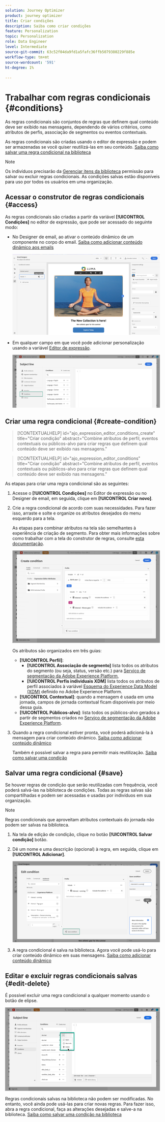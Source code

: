 ```yaml
---
solution: Journey Optimizer
product: journey optimizer
title: Criar condições
description: Saiba como criar condições
feature: Personalization
topic: Personalization
role: Data Engineer
level: Intermediate
source-git-commit: 63c52f04da9fd1a5fafc36ffb5079380229f885e
workflow-type: tm+mt
source-wordcount: '591'
ht-degree: 1%

---
```



# Trabalhar com regras condicionais {#conditions}

As regras condicionais são conjuntos de regras que definem qual conteúdo deve ser exibido nas mensagens, dependendo de vários critérios, como atributos de perfis, associação de segmentos ou eventos contextuais.

As regras condicionais são criadas usando o editor de expressão e podem ser armazenadas se você quiser reutilizá-las em seu conteúdo. [Saiba como salvar uma regra condicional na biblioteca](#save)

>[!NOTE]
>
>Os indivíduos precisarão da [Gerenciar itens da biblioteca](../administration/ootb-product-profiles.md) permissão para salvar ou excluir regras condicionais. As condições salvas estão disponíveis para uso por todos os usuários em uma organização.

## Acessar o construtor de regras condicionais {#access}

As regras condicionais são criadas a partir da variável **[!UICONTROL Condições]** no editor de expressão, que pode ser acessado do seguinte modo:

* No Designer de email, ao ativar o conteúdo dinâmico de um componente no corpo do email. [Saiba como adicionar conteúdo dinâmico aos emails](dynamic-content.md#emails)

   ![](assets/conditions-access-email.png)

* Em qualquer campo em que você pode adicionar personalização usando a variável [Editor de expressão](personalization-build-expressions.md).

   ![](assets/conditions-access-editor.png)

## Criar uma regra condicional {#create-condition}

>[!CONTEXTUALHELP]
>id="ajo_expression_editor_conditions_create"
>title="Criar condição"
>abstract="Combine atributos de perfil, eventos contextuais ou públicos-alvo para criar regras que definem qual conteúdo deve ser exibido nas mensagens."

>[!CONTEXTUALHELP]
>id="ajo_expression_editor_conditions"
>title="Criar condição"
>abstract="Combine atributos de perfil, eventos contextuais ou públicos-alvo para criar regras que definem qual conteúdo deve ser exibido nas mensagens."

As etapas para criar uma regra condicional são as seguintes:

1. Acesse o **[!UICONTROL Condições]** no Editor de expressão ou no Designer de email, em seguida, clique em **[!UICONTROL Criar novo]**.

1. Crie a regra condicional de acordo com suas necessidades. Para fazer isso, arraste e solte e organize os atributos desejados do menu esquerdo para a tela.

   As etapas para combinar atributos na tela são semelhantes à experiência de criação de segmento. Para obter mais informações sobre como trabalhar com a tela do construtor de regras, consulte [esta documentação](https://experienceleague.adobe.com/docs/experience-platform/segmentation/ui/segment-builder.html?lang=en#rule-builder-canvas).

   ![](assets/conditions-create.png)

   Os atributos são organizados em três guias:

   * **[!UICONTROL Perfil]**:
      * **[!UICONTROL Associação de segmento]** lista todos os atributos do segmento (ou seja, status, versão etc.) para [Serviço de segmentação da Adobe Experience Platform](https://experienceleague.adobe.com/docs/experience-platform/segmentation/home.html),
      * **[!UICONTROL Perfis individuais XDM]** lista todos os atributos de perfil associados à variável [Esquema do Experience Data Model (XDM)](https://experienceleague.adobe.com/docs/experience-platform/xdm/home.html) definido no Adobe Experience Platform.
   * **[!UICONTROL Contextual]**: quando a mensagem é usada em uma jornada, campos de jornada contextual ficam disponíveis por meio dessa guia.
   * **[!UICONTROL Públicos-alvo]**: lista todos os públicos-alvo gerados a partir de segmentos criados no [Serviço de segmentação da Adobe Experience Platform](https://experienceleague.adobe.com/docs/experience-platform/segmentation/home.html).

1. Quando a regra condicional estiver pronta, você poderá adicioná-la à mensagem para criar conteúdo dinâmico. [Saiba como adicionar conteúdo dinâmico](dynamic-content.md)

   Também é possível salvar a regra para permitir mais reutilização. [Saiba como salvar uma condição](#save)

## Salvar uma regra condicional {#save}

Se houver regras de condição que serão reutilizadas com frequência, você poderá salvá-las na biblioteca de condições. Todas as regras salvas são compartilhadas e podem ser acessadas e usadas por indivíduos em sua organização.

>[!NOTE]
>
>Regras condicionais que aproveitam atributos contextuais do jornada não podem ser salvas na biblioteca.

1. Na tela de edição de condição, clique no botão **[!UICONTROL Salvar condição]** botão.

1. Dê um nome e uma descrição (opcional) à regra, em seguida, clique em **[!UICONTROL Adicionar]**.

   ![](assets/conditions-name-description.png)

1. A regra condicional é salva na biblioteca. Agora você pode usá-lo para criar conteúdo dinâmico em suas mensagens. [Saiba como adicionar conteúdo dinâmico](dynamic-content.md)

## Editar e excluir regras condicionais salvas {#edit-delete}

É possível excluir uma regra condicional a qualquer momento usando o botão de elipse.

![](assets/conditions-open.png)

Regras condicionais salvas na biblioteca não podem ser modificadas. No entanto, você ainda pode usá-las para criar novas regras. Para fazer isso, abra a regra condicional, faça as alterações desejadas e salve-a na biblioteca. [Saiba como salvar uma condição na biblioteca](#save)
